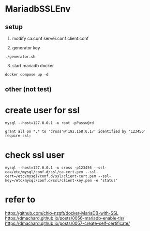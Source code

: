 # MariadbSSLEnv

## setup

1. modify ca.conf server.conf client.conf 

2. generator key 

```
./generator.sh
```

3. start mariadb docker

```
docker compose up -d 
```

## other (not test) 

# create user for ssl

```
mysql --host=127.0.0.1 -u root -pPassw@rd

grant all on *.* to 'cross'@'192.168.0.17' identified by '123456'  require ssl;
```

# check ssl user

```
mysql --host=127.0.0.1 -u cross -p123456 --ssl-ca=/etc/mysql/conf.d/ssl/ca-cert.pem --ssl-cert=/etc/mysql/conf.d/ssl/client-cert.pem --ssl-key=/etc/mysql/conf.d/ssl/client-key.pem -e 'status'
```


# refer to
https://github.com/chio-nzgft/docker-MariaDB-with-SSL
https://dmachard.github.io/posts/0056-mariadb-enable-tls/
https://dmachard.github.io/posts/0057-create-self-certificate/

